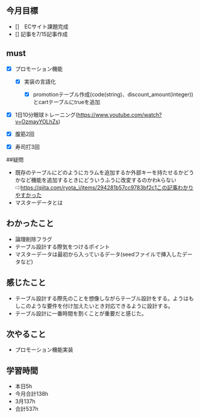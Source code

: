 
## 今月目標
- []　ECサイト課題完成
- [] 記事を7/15記事作成


## must
- [x] プロモーション機能
  - [x] 実装の言語化
    - [x] promotionテーブル作成(code(string)、discount_amount(integer))とcartテーブルにtrueを追加
    
       
- [x] 1日10分眼球トレーニング(https://www.youtube.com/watch?v=OzmayYOLhZs)
- [x] 腹筋2回
- [x] 寿司打3回


##疑問
- 既存のテーブルにどのようにカラムを追加するか外部キーを持たせるかどうかなど機能を追加するときにどういうふうに改変するのかわkらない
  ⇨https://qiita.com/ryota_i/items/294281b57cc9783bf2c1この記事わかりやすかった
- マスターデータとは
  



## わかったこと
- 論理削除フラグ
- テーブル設計する際気をつけるポイント
- マスターデータは最初から入っているデータ(seedファイルで挿入したデータなど)



## 感じたこと
- テーブル設計する際先のことを想像しながらテーブル設計をする。ようはもしこのような要件を付け加えたいとき対応できるように設計する。
- テーブル設計に一番時間を割くことが重要だと感じた。


## 次やること
  - プロモーション機能実装

## 学習時間
  - 本日5h
  - 今月合計138h
  - 3月137h
  - 合計537h
